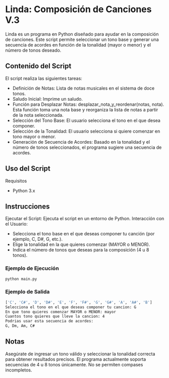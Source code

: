 # Linda: Composición de Canciones V.3

Linda es un programa en Python diseñado para ayudar en la composición de canciones. Este script permite seleccionar un tono base y generar una secuencia de acordes en función de la tonalidad (mayor o menor) y el número de tonos deseado.

## Contenido del Script

El script realiza las siguientes tareas:

- Definición de Notas: Lista de notas musicales en el sistema de doce tonos.
- Saludo Inicial: Imprime un saludo.
- Función para Desplazar Notas: desplazar_nota_y_reordenar(notas, nota). Esta función toma una nota base y reorganiza la lista de notas a partir de la nota seleccionada.
- Selección del Tono Base: El usuario selecciona el tono en el que desea componer.
- Selección de la Tonalidad: El usuario selecciona si quiere comenzar en tono mayor o menor.
- Generación de Secuencia de Acordes: Basado en la tonalidad y el número de tonos seleccionados, el programa sugiere una secuencia de acordes.

## Uso del Script

Requisitos

- Python 3.x

## Instrucciones

Ejecutar el Script: Ejecuta el script en un entorno de Python.
Interacción con el Usuario:

- Selecciona el tono base en el que deseas componer tu canción (por ejemplo, C, D#, G, etc.).
- Elige la tonalidad en la que quieres comenzar (MAYOR o MENOR).
- Indica el número de tonos que deseas para la composición (4 u 8 tonos).

### Ejemplo de Ejecución

```python
python main.py
```

### Ejemplo de Salida

```bash
['C', 'C#', 'D', 'D#', 'E', 'F', 'F#', 'G', 'G#', 'A', 'A#', 'B']
Selecciona el tono en el que deseas componer tu cancion: G
En que tono quieres comenzar MAYOR o MENOR: mayor
Cuantos tono quieres que lleve la cancion: 4
Podrias usar esta secuencia de acordes:
G, Dm, Am, C#
```

## Notas

Asegúrate de ingresar un tono válido y seleccionar la tonalidad correcta para obtener resultados precisos.
El programa actualmente soporta secuencias de 4 u 8 tonos únicamente. No se permiten compases incompletos.
